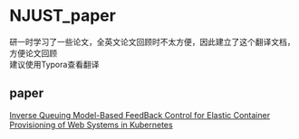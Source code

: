# NJUST_paper
研一时学习了一些论文，全英文论文回顾时不太方便，因此建立了这个翻译文档，方便论文回顾  
建议使用Typora查看翻译
## paper
[Inverse Queuing Model-Based FeedBack Control for Elastic Container Provisioning of Web Systems in Kubernetes](https://www.computer.org/csdl/journal/tc/5555/01/09314906/1qazw4RKC6k)
